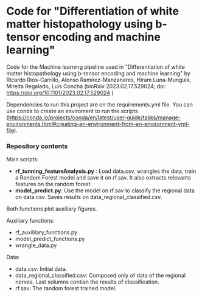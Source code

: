 # Code for "Differentiation of white matter histopathology using b-tensor encoding and machine learning"
Code for the Machine learning pipeline used in "Differentiation of white matter histopathology using b-tensor encoding and machine learning" by
Ricardo Rios-Carrillo, Alonso Ramírez-Manzanares, Hiram Luna-Munguía, Mirelta Regalado, Luis Concha
 (bioRxiv 2023.02.17.529024; doi: https://doi.org/10.1101/2023.02.17.529024 )

Dependencies to run this project are on the requirements.yml file. You can use conda to create an enviroment to run the scripts (https://conda.io/projects/conda/en/latest/user-guide/tasks/manage-environments.html#creating-an-environment-from-an-environment-yml-file).

### Repository contents
Main scripts:
- **rf_tunning_featureAnalysis.py** : Load data.csv, wrangles the data, train a Random Forest model and save it on rf.sav. It also extracts relevants features on the random forest.
- **model_predict.py**: Use the model on rf.sav to classify the regional data on data.csv. Saves results on data_regional_classified.csv.

Both functions plot auxiliary figures.

Auxiliary functions:
- rf_auxililary_functions.py
- model_predict_functions.py
- wrangle_data.py

Data:
- data.csv: Initial data.
- data_regional_classified.csv: Composed only of data of the regional nerves. Last solumns contian the results of classification.
- rf.sav: The random forest trained model.
